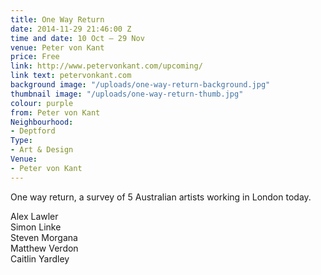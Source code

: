 ```yaml
---
title: One Way Return
date: 2014-11-29 21:46:00 Z
time and date: 10 Oct – 29 Nov
venue: Peter von Kant
price: Free
link: http://www.petervonkant.com/upcoming/
link text: petervonkant.com
background image: "/uploads/one-way-return-background.jpg"
thumbnail image: "/uploads/one-way-return-thumb.jpg"
colour: purple
from: Peter von Kant
Neighbourhood:
- Deptford
Type:
- Art & Design
Venue:
- Peter von Kant
---
```


One way return, a survey of 5 Australian artists working in London today.

Alex Lawler<br>
Simon Linke<br>
Steven Morgana<br>
Matthew Verdon<br>
Caitlin Yardley
